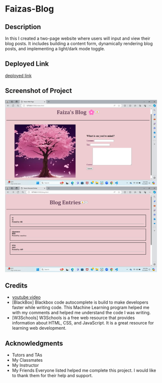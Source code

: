 # Faizas-Blog

## Description
In this I created a two-page website where users will input and view their blog posts. It includes building a content form, dynamically rendering blog posts, and implementing a light/dark mode toggle.

## Deployed Link
[deployed link](https://faiza-haque.github.io/Faizas-Blog/)


## Screenshot of Project
![screenshot of hw 2](./FaizasBlog.png)
![screenshot of hw 2](./BlogEntries.png)  


## Credits
- [youtube video]( https://youtu.be/RiWxhm5ZdFM?si=QAqrC1_olVXs5vUc)
- [BlackBox] Blackbox code autocomplete is build to make developers faster while writing code. This Machine Learning program helped me with my comments and helped me understand the code I was writing.
- [W3Schools] W3Schools is a free web resource that provides information about HTML, CSS, and JavaScript. It is a great resource for learning web development.

## Acknowledgments 
- Tutors and TAs
- My Classmates
- My Instructor
- My Friends
Everyone listed helped me complete this project. I would like to thank them for their help and support.

